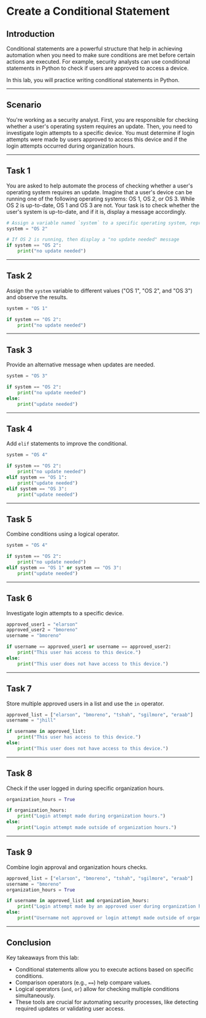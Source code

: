 # Create a Conditional Statement

## Introduction
Conditional statements are a powerful structure that help in achieving automation when you need to make sure conditions are met before certain actions are executed. For example, security analysts can use conditional statements in Python to check if users are approved to access a device.

In this lab, you will practice writing conditional statements in Python.

---

## Scenario
You're working as a security analyst. First, you are responsible for checking whether a user's operating system requires an update. Then, you need to investigate login attempts to a specific device. You must determine if login attempts were made by users approved to access this device and if the login attempts occurred during organization hours.

---

## Task 1
You are asked to help automate the process of checking whether a user's operating system requires an update. Imagine that a user's device can be running one of the following operating systems: OS 1, OS 2, or OS 3. While OS 2 is up-to-date, OS 1 and OS 3 are not. Your task is to check whether the user's system is up-to-date, and if it is, display a message accordingly.

```python
# Assign a variable named `system` to a specific operating system, represented as a string
system = "OS 2"

# If OS 2 is running, then display a "no update needed" message
if system == "OS 2":
    print("no update needed")
```

---

## Task 2
Assign the `system` variable to different values ("OS 1", "OS 2", and "OS 3") and observe the results.

```python
system = "OS 1"

if system == "OS 2":
    print("no update needed")
```

---

## Task 3
Provide an alternative message when updates are needed.

```python
system = "OS 3"

if system == "OS 2":
    print("no update needed")
else: 
    print("update needed")
```

---

## Task 4
Add `elif` statements to improve the conditional.

```python
system = "OS 4"

if system == "OS 2":
    print("no update needed")
elif system == "OS 1":
    print("update needed")
elif system == "OS 3":
    print("update needed")
```

---

## Task 5
Combine conditions using a logical operator.

```python
system = "OS 4"

if system == "OS 2":
    print("no update needed")
elif system == "OS 1" or system == "OS 3":
    print("update needed")
```

---

## Task 6
Investigate login attempts to a specific device.

```python
approved_user1 = "elarson"
approved_user2 = "bmoreno"
username = "bmoreno"

if username == approved_user1 or username == approved_user2:
    print("This user has access to this device.")
else: 
    print("This user does not have access to this device.")
```

---

## Task 7
Store multiple approved users in a list and use the `in` operator.

```python
approved_list = ["elarson", "bmoreno", "tshah", "sgilmore", "eraab"]
username = "jhill"

if username in approved_list:
    print("This user has access to this device.")
else: 
    print("This user does not have access to this device.")
```

---

## Task 8
Check if the user logged in during specific organization hours.

```python
organization_hours = True

if organization_hours:
    print("Login attempt made during organization hours.")
else:
    print("Login attempt made outside of organization hours.")
```

---

## Task 9
Combine login approval and organization hours checks.

```python
approved_list = ["elarson", "bmoreno", "tshah", "sgilmore", "eraab"]
username = "bmoreno"
organization_hours = True

if username in approved_list and organization_hours:
    print("Login attempt made by an approved user during organization hours.")
else:
    print("Username not approved or login attempt made outside of organization hours.")
```

---

## Conclusion
Key takeaways from this lab:
- Conditional statements allow you to execute actions based on specific conditions.
- Comparison operators (e.g., `==`) help compare values.
- Logical operators (`and`, `or`) allow for checking multiple conditions simultaneously.
- These tools are crucial for automating security processes, like detecting required updates or validating user access.

